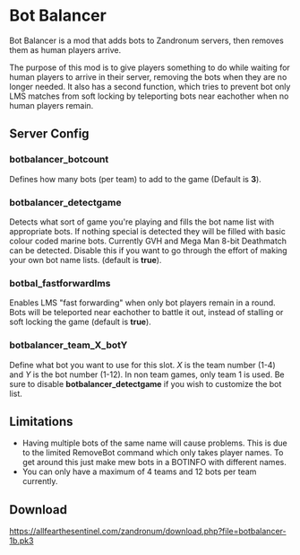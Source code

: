 # Bot Balancer
Bot Balancer is a mod that adds bots to Zandronum servers, then removes them as human players arrive.

The purpose of this mod is to give players something to do while waiting for human players to arrive in their server, removing the bots when they are no longer needed. It also has a second function, which tries to prevent bot only LMS matches from soft locking by teleporting bots near eachother when no human players remain.

## Server Config
### botbalancer_botcount
Defines how many bots (per team) to add to the game (Default is **3**).

### botbalancer_detectgame
Detects what sort of game you're playing and fills the bot name list with appropriate bots. If nothing special is detected they will be filled with basic colour coded marine bots. Currently GVH and Mega Man 8-bit Deathmatch can be detected. Disable this if you want to go through the effort of making your own bot name lists. (default is **true**).

### botbal_fastforwardlms
Enables LMS "fast forwarding" when only bot players remain in a round. Bots will be teleported near eachother to battle it out, instead of stalling or soft locking the game (default is **true**).

### botbalancer_team_X_botY
Define what bot you want to use for this slot. *X* is the team number (1-4) and *Y* is the bot number (1-12). In non team games, only team 1 is used. Be sure to disable **botbalancer_detectgame** if you wish to customize the bot list.

## Limitations
* Having multiple bots of the same name will cause problems. This is due to the limited RemoveBot command which only takes player names. To get around this just make mew bots in a BOTINFO with different names.
* You can only have a maximum of 4 teams and 12 bots per team currently.

## Download

https://allfearthesentinel.com/zandronum/download.php?file=botbalancer-1b.pk3

